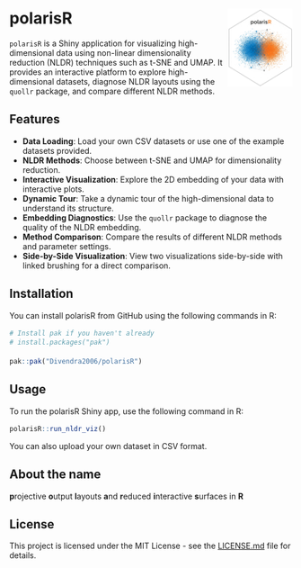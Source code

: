 # polarisR <img src="man/figures/logo.png" align="right" height="139" />

`polarisR` is a Shiny application for visualizing high-dimensional data using non-linear dimensionality reduction (NLDR) techniques such as t-SNE and UMAP. It provides an interactive platform to explore high-dimensional datasets, diagnose NLDR layouts using the `quollr` package, and compare different NLDR methods.

## Features

- **Data Loading**: Load your own CSV datasets or use one of the example datasets provided.
- **NLDR Methods**: Choose between t-SNE and UMAP for dimensionality reduction.
- **Interactive Visualization**: Explore the 2D embedding of your data with interactive plots.
- **Dynamic Tour**: Take a dynamic tour of the high-dimensional data to understand its structure.
- **Embedding Diagnostics**: Use the `quollr` package to diagnose the quality of the NLDR embedding.
- **Method Comparison**: Compare the results of different NLDR methods and parameter settings.
- **Side-by-Side Visualization**: View two visualizations side-by-side with linked brushing for a direct comparison.

## Installation

You can install polarisR from GitHub using the following commands in R:

```R
# Install pak if you haven't already
# install.packages("pak")

pak::pak("Divendra2006/polarisR")
```

## Usage

To run the polarisR Shiny app, use the following command in R:

```R
polarisR::run_nldr_viz()
```

You can also upload your own dataset in CSV format.

## About the name

**p**rojective **o**utput **l**ayouts **a**nd **r**educed **i**nteractive **s**urfaces in **R**

## License

This project is licensed under the MIT License - see the [LICENSE.md](LICENSE.md) file for details.

